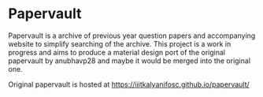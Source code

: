# Papervault
Papervault is a archive of previous year question papers and accompanying website to simplify searching of the archive.
This project is a work in progress and aims to produce a material design port of the original papervault by anubhavp28 and maybe it would be merged into the original one.

Original papervault is hosted at https://iiitkalyanifosc.github.io/papervault/
